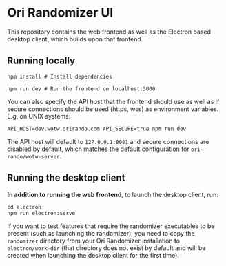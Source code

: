 # Ori Randomizer UI

This repository contains the web frontend as well as the Electron based desktop client, which builds upon that frontend.


## Running locally

```shell
npm install # Install dependencies

npm run dev # Run the frontend on localhost:3000
```

You can also specify the API host that the frontend should use as well as if secure connections should be used (https, wss) as environment variables. E.g. on UNIX systems:

```shell
API_HOST=dev.wotw.orirando.com API_SECURE=true npm run dev
```

The API host will default to `127.0.0.1:8081` and secure connections are disabled by default, which matches the default configuration for `ori-rando/wotw-server`.


## Running the desktop client

**In addition to running the web frontend**, to launch the desktop client, run:

```shell
cd electron
npm run electron:serve
```

If you want to test features that require the randomizer executables to be present (such as launching the randomizer), you need to copy the `randomizer` directory from your Ori Randomizer installation to `electron/work-dir` (that directory does not exist by default and will be created when launching the desktop client for the first time).

